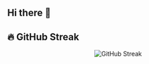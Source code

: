 ## Hi there 👋

## 🔥 GitHub Streak

<p align="center">
  <img src="https://github-readme-streak-stats.herokuapp.com/?user=dipeshbalodiya&theme=radical&hide_border=true" alt="GitHub Streak"/>
</p>
